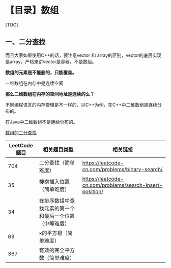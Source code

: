 # 【目录】数组

[TOC]

## 一、二分查找

而且大家如果使用C++的话，要注意vector 和 array的区别，vector的底层实现是array，严格来讲vector是容器，不是数组。

**数组的元素是不能删的，只能覆盖。**

一维数组在内存中是连续空间

**那么二维数组在内存的空间地址是连续的么？**

不同编程语言的内存管理是不一样的，以C++为例，在C++中二维数组是连续分布的。

在Java中二维数组不是连续分布的。

[数组的二分查找](./01数组的二分查找.md)

| **LeetCode题目** | **相关题目类型**                                       | **相关链接**                                             |
| ---------------- | ------------------------------------------------------ | -------------------------------------------------------- |
| 704              | 二分查找（简单难度）                                   | https://leetcode-cn.com/problems/binary-search/          |
| 35               | 搜索插入位置（简单难度）                               | https://leetcode-cn.com/problems/search-insert-position/ |
| 34               | 在排序数组中查找元素的第一个和最后一个位置（中等难度） |                                                          |
| 69               | x的平方根（简单难度）                                  |                                                          |
| 367              | 有效的完全平方数（简单难度）                           |                                                          |

#### 
